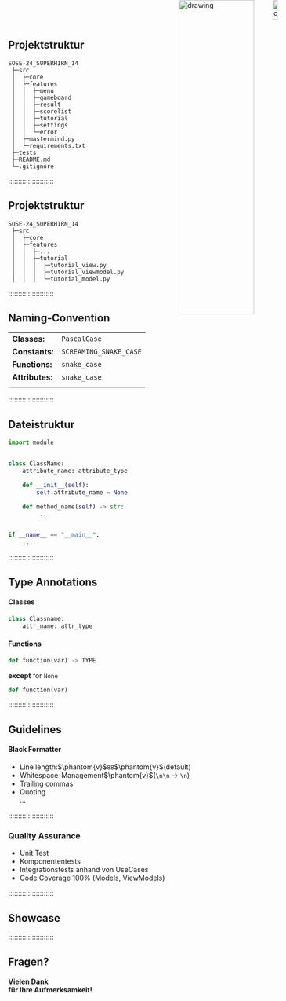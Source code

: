 ## Projektstruktur

```plaintext
SOSE-24_SUPERHIRN_14
 ├─src
 │  ├─core
 │  ├─features
 │  │  ├─menu
 │  │  ├─gameboard
 │  │  ├─result
 │  │  ├─scorelist
 │  │  ├─tutorial
 │  │  ├─settings
 │  │  └─error
 │  ├─mastermind.py
 │  └─requirements.txt
 ├─tests
 ├─README.md
 └─.gitignore
```

:::::::::::::::::::::::

## Projektstruktur

```plaintext
SOSE-24_SUPERHIRN_14
 ├─src
 │  ├─core
 │  ├─features
 │  │  ├─...
 │  │  ├─tutorial
 │  │  │  ├─tutorial_view.py
 │  │  │  ├─tutorial_viewmodel.py
 │  │  │  └─tutorial_model.py
```

:::::::::::::::::::::::

## Naming-Convention

|                 |                        |
| --------------- | ---------------------- |
| **Classes:**    | `PascalCase`           |
| **Constants:**  | `SCREAMING_SNAKE_CASE` |
| **Functions:**  | `snake_case`           |
| **Attributes:** | `snake_case`           |
|                 |                        |

:::::::::::::::::::::::

## Dateistruktur

```python
import module


class ClassName:
    attribute_name: attribute_type

    def __init__(self):
        self.attribute_name = None

    def method_name(self) -> str:
        ...


if __name__ == "__main__":
    ...
```

:::::::::::::::::::::::

## Type Annotations

#### Classes

```python
class Classname:
    attr_name: attr_type
```

#### Functions

```python
def function(var) -> TYPE
```

**except** for `None`

```python
def function(var)
```

:::::::::::::::::::::::

## Guidelines

#### Black Formatter

<img style="margin: 0; margin-bottom: 30px; position: absolute; top: 0%; left: 80%" src="https://ms-python.gallerycdn.vsassets.io/extensions/ms-python/black-formatter/2024.3.11501016/1716978180354/Microsoft.VisualStudio.Services.Icons.Default" alt="drawing" width="10%">

- Line length:$\phantom{v}$`88`$\phantom{v}$(default)
- Whitespace-Management$\phantom{v}$(`\n\n` $\longrightarrow$ `\n`)
- Trailing commas
- Quoting
  <br>
  ...

:::::::::::::::::::::::

### Quality Assurance

- Unit Test
- Komponententests
- Integrationstests anhand von UseCases
- Code Coverage 100% (Models, ViewModels)

:::::::::::::::::::::::

## Showcase

:::::::::::::::::::::::

## Fragen?

#### Vielen Dank <br>für Ihre Aufmerksamkeit!

<img style="margin: 0; margin-bottom: 30px; position: absolute; top: 0%; left: 60%" src="https://c.tenor.com/p-RObpOP85IAAAAC/tenor.gif" alt="drawing" width="40%">
<!-- <img style="margin: 0; margin-bottom: 30px; position: absolute; top: 0%; left: 60%" src="https://c.tenor.com/6vT_DoPOzq0AAAAd/tenor.gif" alt="drawing" width="40%"> -->

<!-- ::::::::::::::::::::::: -->
